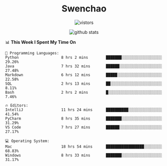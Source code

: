 <h1 align="center">Swenchao</h3>

<p align="center">
  <img src="https://visitor-badge.glitch.me/badge?page_id=Swenchao" alt="vistors" />
</p>

<p align="center">
  <img src="https://github-readme-stats.vercel.app/api?username=Swenchao&count_private=true&show_icons=true&theme=vue-dark&hide_title=true" alt="github stats" />
</p>

<!--START_SECTION:waka-->
📊 **This Week I Spent My Time On** 

```text
💬 Programming Languages: 
Python                   8 hrs 2 mins        ███████░░░░░░░░░░░░░░░░░░   29.26% 
Java                     7 hrs 32 mins       ██████░░░░░░░░░░░░░░░░░░░   27.48% 
Markdown                 6 hrs 12 mins       █████░░░░░░░░░░░░░░░░░░░░   22.58% 
SQL                      2 hrs 13 mins       ██░░░░░░░░░░░░░░░░░░░░░░░   8.11% 
Bash                     2 hrs 2 mins        █░░░░░░░░░░░░░░░░░░░░░░░░   7.46%

🔥 Editors: 
IntelliJ                 11 hrs 24 mins      ██████████░░░░░░░░░░░░░░░   41.54% 
PyCharm                  8 hrs 35 mins       ███████░░░░░░░░░░░░░░░░░░   31.29% 
VS Code                  7 hrs 27 mins       ██████░░░░░░░░░░░░░░░░░░░   27.17%

💻 Operating System: 
Mac                      18 hrs 54 mins      █████████████████░░░░░░░░   68.83% 
Windows                  8 hrs 33 mins       ███████░░░░░░░░░░░░░░░░░░   31.17%

```


<!--END_SECTION:waka-->
